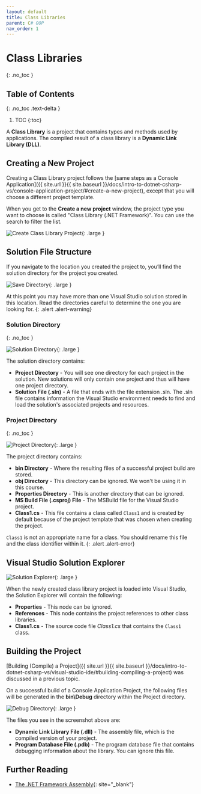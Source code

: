 ```yaml
---
layout: default
title: Class Libraries
parent: C# OOP
nav_order: 1
---
```


# Class Libraries
{: .no_toc }

## Table of Contents
{: .no_toc .text-delta }

1. TOC
{:toc}

A **Class Library** is a project that contains types and methods used by applications. The compiled result of a class library is a **Dynamic Link Library (DLL)**.

## Creating a New Project

Creating a Class Library project follows the [same steps as a Console Application]({{ site.url }}{{ site.baseurl }}/docs/intro-to-dotnet-csharp-vs/console-application-project/#create-a-new-project), except that you will choose a different project template.

When you get to the **Create a new project** window, the project type you want to choose is called "Class Library (.NET Framework)". You can use the search to filter the list.

![Create Class Library Project](../images/class-libraries/create-class-library-project.png){: .large }

## Solution File Structure

If you navigate to the location you created the project to, you’ll find the solution directory for the project you created.

![Save Directory](../images/class-libraries/save-directory.png){: .large }

At this point you may have more than one Visual Studio solution stored in this location. Read the directories careful to determine the one you are looking for.
{: .alert .alert-warning}

### Solution Directory
{: .no_toc }

![Solution Directory](../images/class-libraries/solution-directory.png){: .large }

The solution directory contains:

- **Project Directory** - You will see one directory for each project in the solution. New solutions will only contain one project and thus will have one project directory.
- **Solution File (.sln)** - A file that ends with the file extension .sln. The .sln file contains information the Visual Studio environment needs to find and load the solution's associated projects and resources.

### Project Directory
{: .no_toc }

![Project Directory](../images/class-libraries/project-directory.png){: .large }

The project directory contains:

- **bin Directory** - Where the resulting files of a successful project build are stored.
- **obj Directory** - This directory can be ignored. We won't be using it in this course.
- **Properties Directory** - This is another directory that can be ignored.
- **MS Build File (.csproj) File** - The MSBuild file for the Visual Studio project.
- **Class1.cs** - This file contains a class called `Class1` and is created by default because of the project template that was chosen when creating the project.

`Class1` is not an appropriate name for a class. You should rename this file and the class identifier within it.
{: .alert .alert-error}

## Visual Studio Solution Explorer

![Solution Explorer](../images/class-libraries/solution-explorer.png){: .large }

When the newly created class library project is loaded into Visual Studio, the Solution Explorer will contain the following:

- **Properties** - This node can be ignored.
- **References** - This node contains the project references to other class libraries.
- **Class1.cs** - The source code file _Class1.cs_ that contains the `Class1` class.

## Building the Project

[Building (Compile) a Project]({{ site.url }}{{ site.baseurl }}/docs/intro-to-dotnet-csharp-vs/visual-studio-ide/#building-compiling-a-project) was discussed in a previous topic.

On a successful build of a Console Application Project, the following files will be generated in the **bin\Debug** directory within the Project directory.

![Debug Directory](../images/class-libraries/debug-directory.png){: .large }

The files you see in the screenshot above are:

- **Dynamic Link Library File (.dll)** - The assembly file, which is the compiled version of your project.
- **Program Database File (.pdb)** - The program database file that contains debugging information about the library. You can ignore this file.

## Further Reading

- [The .NET Framework Assembly](https://docs.microsoft.com/en-us/troubleshoot/windows-client/deployment/dynamic-link-library#the-net-framework-assembly){: site="_blank"}